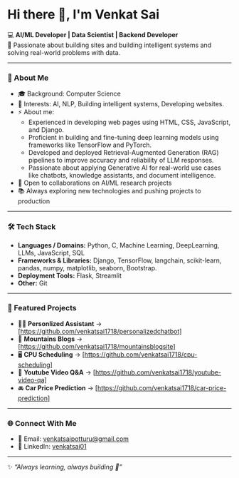 # Hi there 👋, I'm Venkat Sai  

💻 **AI/ML Developer | Data Scientist | Backend Developer**  
🔬 Passionate about building sites and building intelligent systems and solving real-world problems with data.  

---

### 🚀 About Me
- 🎓 Background: Computer Science 
- 🧠 Interests: AI, NLP, Building intelligent systems, Developing websites.  
- ⚡ About me:
  - Experienced in developing web pages using HTML, CSS, JavaScript, and Django.
  - Proficient in building and fine-tuning deep learning models using frameworks like TensorFlow and PyTorch.
  - Developed and deployed Retrieval-Augmented Generation (RAG) pipelines to improve accuracy and reliability of LLM responses.
  - Passionate about applying Generative AI for real-world use cases like chatbots, knowledge assistants, and document intelligence.  
- 🤝 Open to collaborations on AI/ML research projects  
- 📚 Always exploring new technologies and pushing projects to production  

---

### 🛠 Tech Stack
- **Languages / Domains:** Python, C, Machine Learning, DeepLearning, LLMs, JavaScript, SQL
- **Frameworks & Libraries:** Django, TensorFlow, langchain, scikit-learn, pandas, numpy, matplotlib, seaborn, Bootstrap.
- **Deployment Tools:** Flask, Streamlit  
- **Other:** Git  

---

### 📌 Featured Projects
- 🙋‍♂️ **Personlized Assistant** → [https://github.com/venkatsai1718/personalizedchatbot]  
- 🗻 **Mountains Blogs** → [https://github.com/venkatsai1718/mountainsblogsite]  
- 🖥 **CPU Scheduling** → [https://github.com/venkatsai1718/cpu-scheduling]
- 📄 **Youtube Video Q&A** → [https://github.com/venkatsai1718/youtube-video-qa]   
- 🚘 **Car Price Prediction** → [https://github.com/venkatsai1718/car-price-prediction]  


---

### 🌐 Connect With Me
- 📧 Email: venkatsaipotturu@gmail.com  
- 💼 LinkedIn: [venkatsai01](https://www.linkedin.com/in/venkatsai01/)  

---
✨ *“Always learning, always building 🚀”*  
